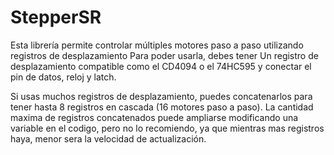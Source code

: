 # StepperSR
Esta librería permite controlar múltiples motores paso a paso utilizando registros de desplazamiento
Para poder usarla, debes tener Un registro de desplazamiento compatible como el CD4094 o el 74HC595 y conectar el pin de datos, reloj y latch.

Si usas muchos registros de desplazamiento, puedes concatenarlos para tener hasta 8 registros en cascada (16 motores paso a paso). La cantidad maxima de registros concatenados puede ampliarse modificando una variable en el codigo, pero no lo recomiendo, ya que mientras mas registros haya, menor sera la velocidad de actualización.

